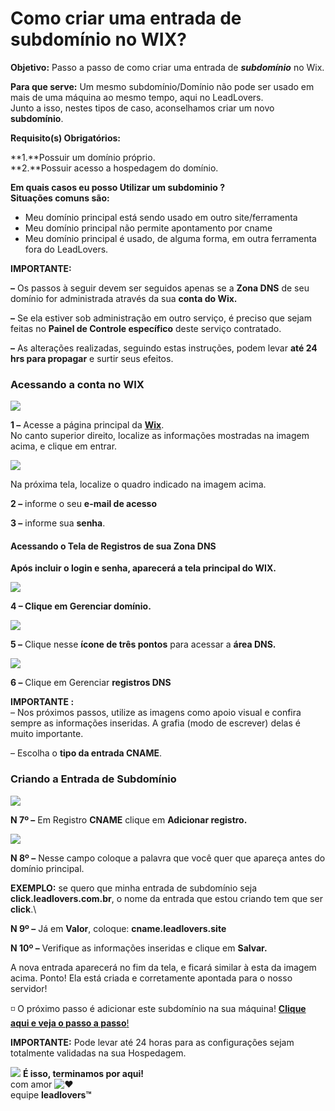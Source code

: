 # Como criar uma entrada de subdomínio no WIX?

**Objetivo:** Passo a passo de como criar uma entrada de _**subdomínio**_ no Wix.

**Para que serve:** Um mesmo subdomínio/Domínio não pode ser usado em mais de uma máquina ao mesmo tempo, aqui no LeadLovers.\
Junto a isso, nestes tipos de caso, aconselhamos criar um novo **subdomínio**.

**Requisito(s) Obrigatórios:**&#x20;

**1.**Possuir um domínio próprio.\
**2.**Possuir acesso a hospedagem do domínio.

**Em quais casos eu posso Utilizar um subdominio ?**\
**Situações comuns são:**

* Meu domínio principal está sendo usado em outro site/ferramenta
* Meu domínio principal não permite apontamento por cname
* Meu domínio principal é usado, de alguma forma, em outra ferramenta fora do LeadLovers.

**IMPORTANTE:**

**–** Os passos à seguir devem ser seguidos apenas se a **Zona DNS** de seu domínio for administrada através da sua **conta do Wix.**

**–** Se ela estiver sob administração em outro serviço, é preciso que sejam feitas no **Painel de Controle específico** deste serviço contratado.

**–** As alterações realizadas, seguindo estas instruções, podem levar **até 24 hrs para propagar** e surtir seus efeitos.

### **Acessando a conta no WIX**

[![](https://legado.leadlovers.site/wp-content/uploads/2020/09/t1-103.png)](http://legado.leadlovers.site/wp-content/uploads/2020/09/t1-103.png)

**1 –** Acesse a página principal da [**Wix**](https://pt.wix.com/).\
No canto superior direito, localize as informações mostradas na imagem acima, e clique em entrar.

[![](https://legado.leadlovers.site/wp-content/uploads/2020/09/t1-104.png)](http://legado.leadlovers.site/wp-content/uploads/2020/09/t1-104.png)

Na próxima tela, localize o quadro indicado na imagem acima.

**2 –** informe o seu **e-mail de acesso**

**3 –** informe sua **senha**.

#### **Acessando o Tela de Registros de sua Zona DNS**

**Após incluir o login e senha, aparecerá a tela principal do WIX.**

[![](https://legado.leadlovers.site/wp-content/uploads/2020/09/t1-105.png)](http://legado.leadlovers.site/wp-content/uploads/2020/09/t1-105.png)

**4 – Clique em Gerenciar domínio.**

[![](https://legado.leadlovers.site/wp-content/uploads/2020/09/t1-106.png)](http://legado.leadlovers.site/wp-content/uploads/2020/09/t1-106.png)

**5 –** Clique nesse **ícone de três pontos** para acessar a **área DNS.**

[![](https://legado.leadlovers.site/wp-content/uploads/2020/09/t1-107.png)](http://legado.leadlovers.site/wp-content/uploads/2020/09/t1-107.png)

**6 –** Clique em Gerenciar **registros DNS**

**IMPORTANTE :**\
– Nos próximos passos, utilize as imagens como apoio visual e confira sempre as informações inseridas. A grafia (modo de escrever) delas é muito importante.

– Escolha o **tipo da entrada CNAME**.

### **Criando a Entrada de Subdomínio**

[![](https://legado.leadlovers.site/wp-content/uploads/2020/09/t1-108.png)](http://legado.leadlovers.site/wp-content/uploads/2020/09/t1-108.png)

**N 7º –** Em Registro **CNAME** clique em **Adicionar registro.**

[![](https://legado.leadlovers.site/wp-content/uploads/2020/09/t1-109.png)](http://legado.leadlovers.site/wp-content/uploads/2020/09/t1-109.png)

**N 8º –** Nesse campo coloque a palavra que você quer que apareça antes do domínio principal.

**EXEMPLO:** se quero que minha entrada de subdomínio seja **click.leadlovers.com.br**, o nome da entrada que estou criando tem que ser **click**.\


**N 9º –** Já em **Valor**, coloque: **cname.leadlovers.site**

**N 10º –** Verifique as informações inseridas e clique em **Salvar.**

A nova entrada aparecerá no fim da tela, e ficará similar à esta da imagem acima. Ponto! Ela está criada e corretamente apontada para o nosso servidor!

◽ O próximo passo é adicionar este subdomínio na sua máquina! [**Clique aqui e veja o passo a passo**!](https://suporte.love/como-cadastrar-dominio-maquina/)

**IMPORTANTE:** Pode levar até 24 horas para as configurações sejam totalmente validadas na sua Hospedagem.

![](https://legado.leadlovers.site/wp-content/uploads/2020/09/1f3c1.svg) **É isso, terminamos por aqui!**\
com amor ![❤](https://legado.leadlovers.site/wp-content/uploads/2020/09/2764.svg)\
equipe **leadlovers™**
